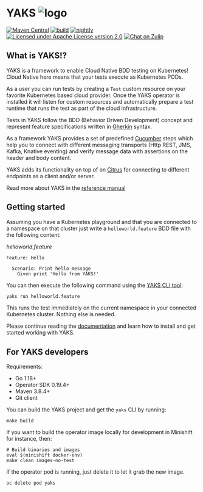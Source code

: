 # YAKS ![logo][1] 

[![Maven Central](https://maven-badges.herokuapp.com/maven-central/org.citrusframework.yaks/yaks-parent/badge.svg?style=flat-square)](https://search.maven.org/search?q=g:org.citrusframework.yaks)
[![build](https://github.com/citrusframework/yaks/workflows/build/badge.svg?branch=main)](https://github.com/citrusframework/yaks/actions) 
[![nightly](https://github.com/citrusframework/yaks/workflows/nightly/badge.svg)](https://github.com/citrusframework/yaks/actions)
[![Licensed under Apache License version 2.0](https://img.shields.io/github/license/openshift/origin.svg?maxAge=2592000)](https://www.apache.org/licenses/LICENSE-2.0)
[![Chat on Zulip](https://img.shields.io/badge/zulip-join_chat-brightgreen.svg)](https://citrusframework.zulipchat.com)

## What is YAKS!?

YAKS is a framework to enable Cloud Native BDD testing on Kubernetes! Cloud Native here means that your tests execute
as Kubernetes PODs.

As a user you can run tests by creating a `Test` custom resource on your favorite Kubernetes based cloud provider.
Once the YAKS operator is installed it will listen for custom resources and automatically prepare a test runtime
that runs the test as part of the cloud infrastructure.

Tests in YAKS follow the BDD (Behavior Driven Development) concept and represent feature specifications written
in [Gherkin](https://cucumber.io/docs/gherkin/) syntax.

As a framework YAKS provides a set of predefined [Cucumber](https://cucumber.io/) steps which help you to connect with different
messaging transports (Http REST, JMS, Kafka, Knative eventing) and verify message data with assertions on the header and body content.

YAKS adds its functionality on top of on [Citrus](https://citrusframework.org) for connecting to different endpoints as a client
and/or server.

Read more about YAKS in the [reference manual](https://citrusframework.org/yaks/reference/html/index.html)

## Getting started

Assuming you have a Kubernetes playground and that you are connected to a namespace on that cluster 
just write a `helloworld.feature` BDD file with the following content:

_helloworld.feature_
```gherkin
Feature: Hello

  Scenario: Print hello message
    Given print 'Hello from YAKS!'
```

You can then execute the following command using the [YAKS CLI tool](https://github.com/citrusframework/yaks/releases/):

```bash
yaks run helloworld.feature
```

This runs the test immediately on the current namespace in your connected Kubernetes cluster.
Nothing else is needed.

Please continue reading the [documentation](https://citrusframework.org/yaks/reference/html/index.html) and learn how to 
install and get started working with YAKS.

## For YAKS developers

Requirements:

- Go 1.18+
- Operator SDK 0.19.4+
- Maven 3.8.4+
- Git client

You can build the YAKS project and get the `yaks` CLI by running:

```
make build
```

If you want to build the operator image locally for development in Minishift for instance, then:

```
# Build binaries and images
eval $(minishift docker-env)
make clean images-no-test
```

If the operator pod is running, just delete it to let it grab the new image.

```
oc delete pod yaks
```

 [1]: /docs/logo-30x30.png "YAKS"

